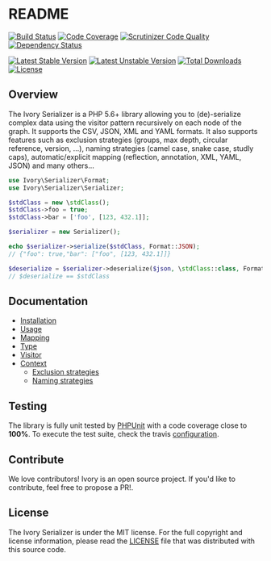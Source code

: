 # README

[![Build Status](https://travis-ci.org/egeloen/ivory-serializer.svg?branch=master)](http://travis-ci.org/egeloen/ivory-serializer)
[![Code Coverage](https://scrutinizer-ci.com/g/egeloen/ivory-serializer/badges/coverage.png?b=master)](https://scrutinizer-ci.com/g/egeloen/ivory-serializer/?branch=master)
[![Scrutinizer Code Quality](https://scrutinizer-ci.com/g/egeloen/ivory-serializer/badges/quality-score.png?b=master)](https://scrutinizer-ci.com/g/egeloen/ivory-serializer/?branch=master)
[![Dependency Status](http://www.versioneye.com/php/egeloen:serializer/badge.svg)](http://www.versioneye.com/php/egeloen:serializer)

[![Latest Stable Version](https://poser.pugx.org/egeloen/serializer/v/stable.svg)](https://packagist.org/packages/egeloen/serializer)
[![Latest Unstable Version](https://poser.pugx.org/egeloen/serializer/v/unstable.svg)](https://packagist.org/packages/egeloen/serializer)
[![Total Downloads](https://poser.pugx.org/egeloen/serializer/downloads.svg)](https://packagist.org/packages/egeloen/serializer)
[![License](https://poser.pugx.org/egeloen/serializer/license.svg)](https://packagist.org/packages/egeloen/serializer)

## Overview

The Ivory Serializer is a PHP 5.6+ library allowing you to (de)-serialize complex data using the visitor pattern 
recursively on each node of the graph. It supports the CSV, JSON, XML and YAML formats. It also supports features such 
as exclusion strategies (groups, max depth, circular reference, version, ...), naming strategies (camel case, snake 
case, studly caps), automatic/explicit mapping (reflection, annotation, XML, YAML, JSON) and many others...

``` php
use Ivory\Serializer\Format;
use Ivory\Serializer\Serializer;

$stdClass = new \stdClass();
$stdClass->foo = true;
$stdClass->bar = ['foo', [123, 432.1]];

$serializer = new Serializer();

echo $serializer->serialize($stdClass, Format::JSON);
// {"foo": true,"bar": ["foo", [123, 432.1]]}

$deserialize = $serializer->deserialize($json, \stdClass::class, Format::JSON);
// $deserialize == $stdClass
```

## Documentation

  - [Installation](/doc/installation.md)
  - [Usage](/doc/usage.md)
  - [Mapping](/doc/mapping.md)
  - [Type](/doc/type.md)
  - [Visitor](/doc/visitor.md)
  - [Context](/doc/context.md)
    - [Exclusion strategies](/doc/context.md#exclusion-strategies)
    - [Naming strategies](/doc/context.md#naming-strategies)

## Testing

The library is fully unit tested by [PHPUnit](http://www.phpunit.de/) with a code coverage close to **100%**. To
execute the test suite, check the travis [configuration](/.travis.yml).

## Contribute

We love contributors! Ivory is an open source project. If you'd like to contribute, feel free to propose a PR!.

## License

The Ivory Serializer is under the MIT license. For the full copyright and license information, please read the
[LICENSE](/LICENSE) file that was distributed with this source code.
